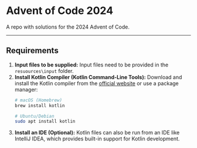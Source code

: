 # Advent of Code 2024

A repo with solutions for the 2024 Advent of Code.

---

## Requirements
1. **Input files to be supplied:**
   Input files need to be provided in the `resuources\input` folder.
2. **Install Kotlin Compiler (Kotlin Command-Line Tools):**
   Download and install the Kotlin compiler from the [official website](https://kotlinlang.org/docs/command-line.html) or use a package manager:
   ```bash
   # macOS (Homebrew)
   brew install kotlin

   # Ubuntu/Debian
   sudo apt install kotlin
3. **Install an IDE (Optional):** 
   Kotlin files can also be run from an IDE like IntelliJ IDEA, which provides built-in support for Kotlin development.


